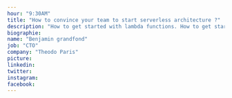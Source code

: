 ```yaml
---
hour: "9:30AM"
title: "How to convince your team to start serverless architecture ?"
description: "How to get started with lambda functions. How to get started with lambda functions. …"
biographie:
name: "Benjamin grandfond"
job: "CTO"
company: "Theodo Paris"
picture:
linkedin:
twitter:
instagram:
facebook:
---
```

